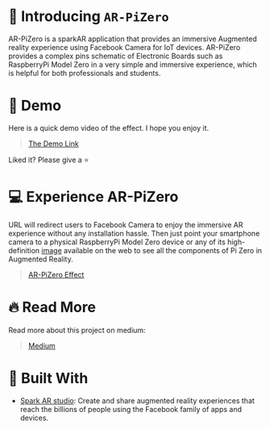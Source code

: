 # 👋 Introducing `AR-PiZero`
AR-PiZero is a sparkAR application that provides an immersive Augmented reality experience using Facebook Camera for IoT devices. AR-PiZero provides a complex pins schematic of Electronic Boards such as RaspberryPi Model Zero in a very simple and immersive experience, which is helpful for both professionals and students.

# 🚀 Demo
Here is a quick demo video of the effect. I hope you enjoy it.

> [The Demo Link](https://www.youtube.com/watch?v=FrIwxU_Zrhs)

Liked it? Please give a ⭐️

# 💻 Experience AR-PiZero
URL will redirect users to Facebook Camera to enjoy the immersive AR experience without any installation hassle. Then just point your smartphone camera to a physical RaspberryPi Model Zero device or any of its high-definition [image](https://github.com/ashleymavericks/AR-PiZero/blob/main/textures/RespberryPi-removebg-preview.png) available on the web to see all the components of Pi Zero in Augmented Reality.

> [AR-PiZero Effect](https://www.facebook.com/fbcameraeffects/tryit/638474867603874/)

# 🔥 Read More
Read more about this project on medium:
> [Medium](https://link.medium.com/kLrcLXO1BZ)

# 🍔 Built With
- [Spark AR studio](https://sparkar.facebook.com/ar-studio/): Create and share augmented reality experiences that reach the billions of people using the Facebook family of apps and devices.







